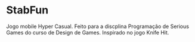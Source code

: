 # StabFun
Jogo mobile Hyper Casual.
Feito para a discplina Programação de Serious Games do curso de Design de Games.
Inspirado no jogo Knife Hit.
